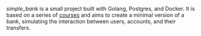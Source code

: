 *simple_bank* is a small project built with Golang, Postgres, and Docker. It is based on a series of [courses](https://www.youtube.com/watch?v=rx6CPDK_5mU&list=PLy_6D98if3ULEtXtNSY_2qN21VCKgoQAE&pp=iAQB) and aims to create a minimal version of a bank, simulating the interaction between users, accounts, and their transfers.